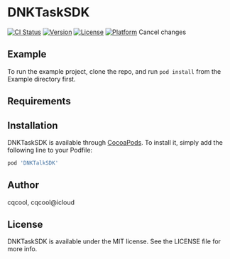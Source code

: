 # DNKTaskSDK

[![CI Status](https://img.shields.io/travis/cqcool/DNKTalkSDK.svg?style=flat)](https://travis-ci.org/cqcool/DNKTalkSDK)
[![Version](https://img.shields.io/cocoapods/v/DNKTalkSDK.svg?style=flat)](https://cocoapods.org/pods/DNKTalkSDK)
[![License](https://img.shields.io/cocoapods/l/DNKTalkSDK.svg?style=flat)](https://cocoapods.org/pods/DNKTalkSDK)
[![Platform](https://img.shields.io/cocoapods/p/DNKTalkSDK.svg?style=flat)](https://cocoapods.org/pods/DNKTalkSDK)
Cancel changes
## Example

To run the example project, clone the repo, and run `pod install` from the Example directory first.

## Requirements

## Installation

DNKTaskSDK is available through [CocoaPods](https://cocoapods.org). To install
it, simply add the following line to your Podfile:

```ruby
pod 'DNKTalkSDK'
```

## Author

cqcool, cqcool@icloud

## License

DNKTaskSDK is available under the MIT license. See the LICENSE file for more info.

